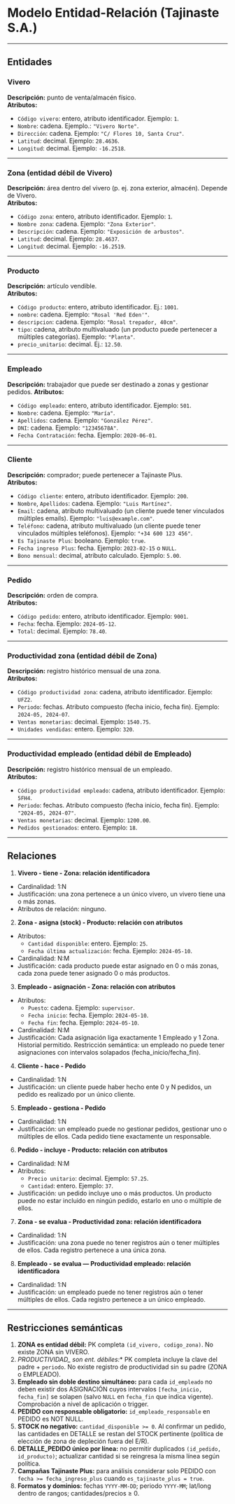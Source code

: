 # Modelo Entidad-Relación (Tajinaste S.A.) 

---

## Entidades

### Vivero  
**Descripción:** punto de venta/almacén físico.  
**Atributos:**  
- `Código vivero`: entero, atributo identificador. Ejemplo: `1`.  
- `Nombre`: cadena. Ejemplo.: `"Vivero Norte"`.  
- `Dirección`: cadena. Ejemplo: `"C/ Flores 10, Santa Cruz"`.  
- `Latitud`: decimal. Ejemplo: `28.4636`.  
- `Longitud`: decimal. Ejemplo: `-16.2518`.

---

### Zona (entidad débil de Vivero)  
**Descripción:** área dentro del vivero (p. ej. zona exterior, almacén). Depende de Vivero.  
**Atributos:**
- `Código zona`: entero, atributo identificador. Ejemplo: `1`.  
- `Nombre zona`: cadena. Ejemplo: `"Zona Exterior"`.  
- `Descripción`: cadena. Ejemplo: `"Exposición de arbustos"`.  
- `Latitud`: decimal. Ejemplo: `28.4637`.  
- `Longitud`: decimal. Ejemplo: `-16.2519`.

---

### Producto  
**Descripción:** artículo vendible.    
**Atributos:**  
- `Código producto`: entero, atributo identificador. Ej.: `1001`.  
- `nombre`: cadena. Ejemplo: `"Rosal 'Red Eden'"`.  
- `descripcion`: cadena. Ejemplo: `"Rosal trepador, 40cm"`.  
- `tipo`: cadena, atributo multivaluado (un producto puede pertenecer a múltiples categorías). Ejemplo: `"Planta"`.  
- `precio_unitario`: decimal. Ej.: `12.50`.

---

### Empleado  
**Descripción:** trabajador que puede ser destinado a zonas y gestionar pedidos.
**Atributos:**  
- `Código empleado`: entero, atributo identificador. Ejemplo: `501`.  
- `Nombre`: cadena. Ejemplo: `"María"`.  
- `Apellidos`: cadena. Ejemplo: `"González Pérez"`.  
- `DNI`: cadena. Ejemplo: `"12345678A"`.  
- `Fecha Contratación`: fecha. Ejemplo: `2020-06-01`.

---

### Cliente  
**Descripción:** comprador; puede pertenecer a Tajinaste Plus.  
**Atributos:**  
- `Código cliente`: entero, atributo identificador. Ejemplo: `200`.  
- `Nombre`, `Apellidos`: cadena. Ejemplo: `"Luis Martínez"`.  
- `Email`: cadena, atributo multivaluado (un cliente puede tener vinculados múltiples emails). Ejemplo: `"luis@example.com"`.  
- `Teléfono`: cadena, atributo multivaluado (un cliente puede tener vinculados múltiples teléfonos). Ejemplo: `"+34 600 123 456"`.  
- `Es Tajinaste Plus`: booleano. Ejemplo: `true`.  
- `Fecha ingreso Plus`: fecha. Ejemplo: `2023-02-15` o `NULL`.  
- `Bono mensual`: decimal, atributo calculado. Ejemplo: `5.00`.

---

### Pedido  
**Descripción:** orden de compra.  
**Atributos:**  
- `Código pedido`: entero, atributo identificador. Ejemplo: `9001`.  
- `Fecha`: fecha. Ejemplo: `2024-05-12`.  
- `Total`: decimal. Ejemplo: `78.40`.  

---

### Productividad zona (entidad débil de Zona)  
**Descripción:** registro histórico mensual de una zona.   
**Atributos:**
- `Código productividad zona`: cadena, atributo identificador. Ejemplo: `UFZ2`.
- `Periodo`: fechas. Atributo compuesto (fecha inicio, fecha fin). Ejemplo: `2024-05, 2024-07`.  
- `Ventas monetarias`: decimal. Ejemplo: `1540.75`.  
- `Unidades vendidas`: entero. Ejemplo: `320`.  

---

### Productividad empleado (entidad débil de Empleado)  
**Descripción:** registro histórico mensual de un empleado.  
**Atributos:**  
- `Código productividad empleado`: cadena, atributo identificador. Ejemplo: `5FH4`.  
- `Periodo`: fechas. Atributo compuesto (fecha inicio, fecha fin). Ejemplo: `"2024-05, 2024-07"`.  
- `Ventas monetarias`: decimal. Ejemplo: `1200.00`.  
- `Pedidos gestionados`: entero. Ejemplo: `18`. 

---

## Relaciones

1. **Vivero - tiene - Zona: relación identificadora**
- Cardinalidad: 1:N
- Justificación: una zona pertenece a un único vivero, un vivero tiene una o más zonas.
- Atributos de relación: ninguno.

2. **Zona - asigna (stock) - Producto: relación con atributos**
- Atributos:  
  - `Cantidad disponible`: entero. Ejemplo: `25`.  
  - `Fecha última actualización`: fecha. Ejemplo: `2024-05-10`.
- Cardinalidad: N:M
- Justificación: cada producto puede estar asignado en 0 o más zonas, cada zona puede tener asignado 0 o más productos.

3. **Empleado - asignación - Zona: relación con atributos**   
- Atributos:
  - `Puesto`: cadena. Ejemplo: `supervisor`.  
  - `Fecha inicio`: fecha. Ejemplo: `2024-05-10`.
  - `Fecha fin`: fecha. Ejemplo: `2024-05-10`.
- Cardinalidad: N:M
- Justificación: Cada asignación liga exactamente 1 Empleado y 1 Zona. Historial permitido. Restricción semántica: un empleado no puede tener asignaciones con intervalos solapados (fecha_inicio/fecha_fin).

4. **Cliente - hace - Pedido**
- Cardinalidad: 1:N
- Justificación: un cliente puede haber hecho ente 0 y N pedidos, un pedido es realizado por un único cliente.

5. **Empleado - gestiona - Pedido**  
- Cardinalidad: 1:N
- Justificación: un empleado puede no gestionar pedidos, gestionar uno o múltiples de ellos. Cada pedido tiene exactamente un responsable.

6. **Pedido - incluye - Producto: relación con atributos**
- Cardinalidad: N:M
- Atributos:
  - `Precio unitario`: decimal. Ejemplo: `57.25`.  
  - `Cantidad`: entero. Ejemplo: `37`. 
- Justificación: un pedido incluye uno o más productos. Un producto puede no estar incluido en ningún pedido, estarlo en uno o múltiple de ellos.

7. **Zona - se evalua - Productividad zona: relación identificadora**
- Cardinalidad: 1:N
- Justificación: una zona puede no tener registros aún o tener múltiples de ellos. Cada registro pertenece a una única zona.

8. **Empleado - se evalua — Productividad empleado: relación identificadora** 
- Cardinalidad: 1:N
- Justificación: un empleado puede no tener registros aún o tener múltiples de ellos. Cada registro pertenece a un único empleado.

---

## Restricciones semánticas

1. **ZONA es entidad débil:** PK completa `(id_vivero, codigo_zona)`. No existe ZONA sin VIVERO.  
2. **PRODUCTIVIDAD_* son ent. débiles:** PK completa incluye la clave del padre + `periodo`. No existe registro de productividad sin su padre (ZONA o EMPLEADO).  
3. **Empleado sin doble destino simultáneo:** para cada `id_empleado` no deben existir dos ASIGNACIÓN cuyos intervalos `[fecha_inicio, fecha_fin]` se solapen (salvo `NULL` en `fecha_fin` que indica vigente). Comprobación a nivel de aplicación o trigger.  
4. **PEDIDO con responsable obligatorio:** `id_empleado_responsable` en PEDIDO es NOT NULL.  
5. **STOCK no negativo:** `cantidad_disponible >= 0`. Al confirmar un pedido, las cantidades en DETALLE se restan del STOCK pertinente (política de elección de zona de depleción fuera del E/R).  
6. **DETALLE_PEDIDO único por línea:** no permitir duplicados `(id_pedido, id_producto)`; actualizar cantidad si se reingresa la misma línea según política.  
7. **Campañas Tajinaste Plus:** para análisis considerar solo PEDIDO con `fecha >= fecha_ingreso_plus` cuando `es_tajinaste_plus = true`.  
8. **Formatos y dominios:** fechas `YYYY-MM-DD`; periodo `YYYY-MM`; lat/long dentro de rangos; cantidades/precios ≥ 0.
